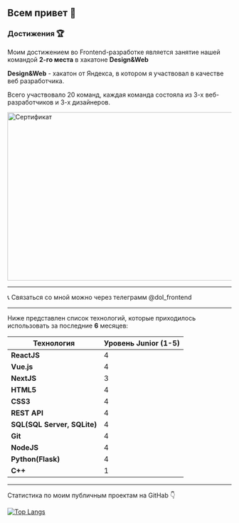 ## Всем привет 👋

### Достижения &#127942;

Моим достижением во Frontend-разработке является занятие нашей командой __2-го места__ в хакатоне __Design&Web__

__Design&Web__ - хакатон от Яндекса, в котором я участвовал в качестве веб разработчика.

Всего участвовало 20 команд, каждая команда состояла из 3-х веб-разработчиков и 3-х дизайнеров.

<img alt="Сертификат" src="https://github.com/NikolayDolgov/NikolayDolgov/blob/main/Николай%20Долгов.png" width="545" height="379">

___
📞 Связаться со мной можно через тeлеграмм @dol_frontend
___

Ниже представлен список технологий, которые приходилось использовать за последние __6__ месяцев:

| __Технология__      | __Уровень Junior (1-5)__ |
| -------------       | ------------- |
| __ReactJS__ 	      | 4  |
| __Vue.js__          | 4  |
| __NextJS__          | 3  |
| __HTML5__  	        | 4  |
| __CSS3__            | 4  |
| __REST API__        | 4  |
| __SQL(SQL Server, SQLite)__ | 4  |
| __Git__             | 4  |
| __NodeJS__          | 4  |
| __Python(Flask)__   | 4  |
| __С++__   | 1  |

___

Статистика по моим публичным проектам на GitHab 👇

[![Top Langs](https://github-readme-stats.vercel.app/api/top-langs/?username=NikolayDF)](https://github.com/anuraghazra/github-readme-stats)
